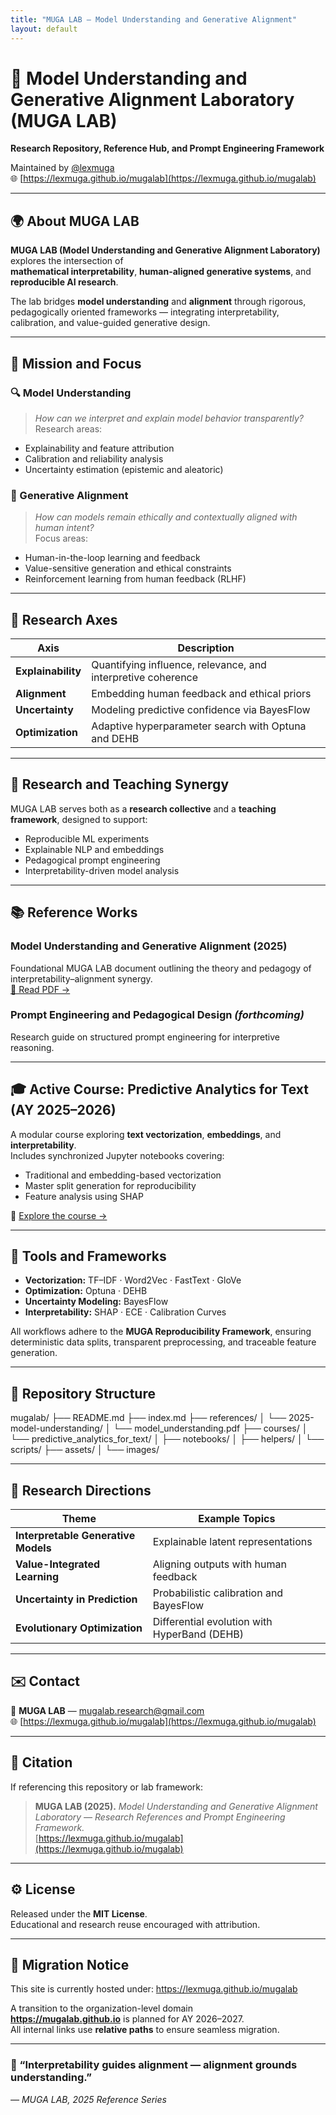 ```yaml
---
title: "MUGA LAB — Model Understanding and Generative Alignment"
layout: default
---
```


# 🧠 Model Understanding and Generative Alignment Laboratory (MUGA LAB)

**Research Repository, Reference Hub, and Prompt Engineering Framework**

Maintained by [@lexmuga](https://github.com/lexmuga)  
🌐 [https://lexmuga.github.io/mugalab](https://lexmuga.github.io/mugalab)

---

## 🌍 About MUGA LAB

**MUGA LAB (Model Understanding and Generative Alignment Laboratory)** explores the intersection of  
**mathematical interpretability**, **human-aligned generative systems**, and **reproducible AI research**.

The lab bridges **model understanding** and **alignment** through rigorous, pedagogically oriented frameworks — integrating interpretability, calibration, and value-guided generative design.

---

## 🧩 Mission and Focus

### 🔍 Model Understanding
> *How can we interpret and explain model behavior transparently?*  
Research areas:
- Explainability and feature attribution  
- Calibration and reliability analysis  
- Uncertainty estimation (epistemic and aleatoric)

### 🤝 Generative Alignment
> *How can models remain ethically and contextually aligned with human intent?*  
Focus areas:
- Human-in-the-loop learning and feedback  
- Value-sensitive generation and ethical constraints  
- Reinforcement learning from human feedback (RLHF)

---

## 🔬 Research Axes

| Axis | Description |
|------|--------------|
| **Explainability** | Quantifying influence, relevance, and interpretive coherence |
| **Alignment** | Embedding human feedback and ethical priors |
| **Uncertainty** | Modeling predictive confidence via BayesFlow |
| **Optimization** | Adaptive hyperparameter search with Optuna and DEHB |

---

## 🧠 Research and Teaching Synergy

MUGA LAB serves both as a **research collective** and a **teaching framework**, designed to support:

- Reproducible ML experiments  
- Explainable NLP and embeddings  
- Pedagogical prompt engineering  
- Interpretability-driven model analysis

---

## 📚 Reference Works

### **Model Understanding and Generative Alignment (2025)**
Foundational MUGA LAB document outlining the theory and pedagogy of interpretability–alignment synergy.  
[📄 Read PDF →](references/2025-model-understanding/model_understanding.pdf)

### **Prompt Engineering and Pedagogical Design** *(forthcoming)*
Research guide on structured prompt engineering for interpretive reasoning.

---

## 🎓 Active Course: Predictive Analytics for Text (AY 2025–2026)

A modular course exploring **text vectorization**, **embeddings**, and **interpretability**.  
Includes synchronized Jupyter notebooks covering:

- Traditional and embedding-based vectorization  
- Master split generation for reproducibility  
- Feature analysis using SHAP  

📘 [Explore the course →](courses/predictive_analytics_for_text/)

---

## 🧰 Tools and Frameworks

- **Vectorization:** TF–IDF · Word2Vec · FastText · GloVe  
- **Optimization:** Optuna · DEHB  
- **Uncertainty Modeling:** BayesFlow  
- **Interpretability:** SHAP · ECE · Calibration Curves  

All workflows adhere to the **MUGA Reproducibility Framework**, ensuring deterministic data splits, transparent preprocessing, and traceable feature generation.

---

## 🧱 Repository Structure

mugalab/
├── README.md
├── index.md
├── references/
│   └── 2025-model-understanding/
│       └── model_understanding.pdf
├── courses/
│   └── predictive_analytics_for_text/
│       ├── notebooks/
│       ├── helpers/
│       └── scripts/
├── assets/
│   └── images/


---

## 🔭 Research Directions

| Theme | Example Topics |
|--------|----------------|
| **Interpretable Generative Models** | Explainable latent representations |
| **Value-Integrated Learning** | Aligning outputs with human feedback |
| **Uncertainty in Prediction** | Probabilistic calibration and BayesFlow |
| **Evolutionary Optimization** | Differential evolution with HyperBand (DEHB) |

---

## ✉️ Contact

📧 **MUGA LAB** — mugalab.research@gmail.com  
🌐 [https://lexmuga.github.io/mugalab](https://lexmuga.github.io/mugalab)

---

## 🧩 Citation

If referencing this repository or lab framework:

> **MUGA LAB (2025).** *Model Understanding and Generative Alignment Laboratory — Research References and Prompt Engineering Framework.*  
> [https://lexmuga.github.io/mugalab](https://lexmuga.github.io/mugalab)

---

## ⚙️ License

Released under the **MIT License**.  
Educational and research reuse encouraged with attribution.

---

## 🔖 Migration Notice

This site is currently hosted under: https://lexmuga.github.io/mugalab

A transition to the organization-level domain  
**https://mugalab.github.io** is planned for AY 2026–2027.  
All internal links use **relative paths** to ensure seamless migration.

---

### 🧭 “Interpretability guides alignment — alignment grounds understanding.”
*— MUGA LAB, 2025 Reference Series*
